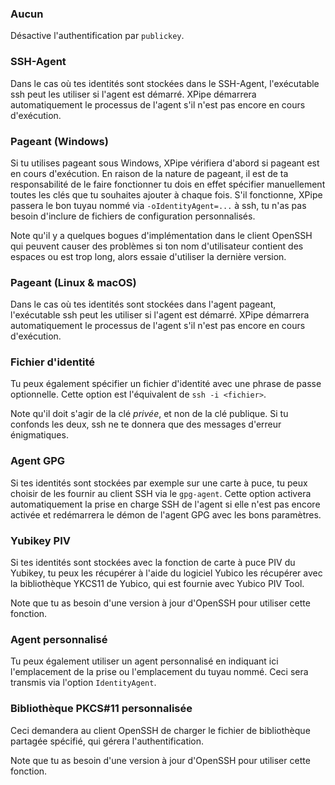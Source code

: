 ### Aucun

Désactive l'authentification par `publickey`.

### SSH-Agent

Dans le cas où tes identités sont stockées dans le SSH-Agent, l'exécutable ssh peut les utiliser si l'agent est démarré.
XPipe démarrera automatiquement le processus de l'agent s'il n'est pas encore en cours d'exécution.

### Pageant (Windows)

Si tu utilises pageant sous Windows, XPipe vérifiera d'abord si pageant est en cours d'exécution.
En raison de la nature de pageant, il est de ta responsabilité de le faire fonctionner
tu dois en effet spécifier manuellement toutes les clés que tu souhaites ajouter à chaque fois.
S'il fonctionne, XPipe passera le bon tuyau nommé via
`-oIdentityAgent=...` à ssh, tu n'as pas besoin d'inclure de fichiers de configuration personnalisés.

Note qu'il y a quelques bogues d'implémentation dans le client OpenSSH qui peuvent causer des problèmes
si ton nom d'utilisateur contient des espaces ou est trop long, alors essaie d'utiliser la dernière version.

### Pageant (Linux & macOS)

Dans le cas où tes identités sont stockées dans l'agent pageant, l'exécutable ssh peut les utiliser si l'agent est démarré.
XPipe démarrera automatiquement le processus de l'agent s'il n'est pas encore en cours d'exécution.

### Fichier d'identité

Tu peux également spécifier un fichier d'identité avec une phrase de passe optionnelle.
Cette option est l'équivalent de `ssh -i <fichier>`.

Note qu'il doit s'agir de la clé *privée*, et non de la clé publique.
Si tu confonds les deux, ssh ne te donnera que des messages d'erreur énigmatiques.

### Agent GPG

Si tes identités sont stockées par exemple sur une carte à puce, tu peux choisir de les fournir au client SSH via le `gpg-agent`.
Cette option activera automatiquement la prise en charge SSH de l'agent si elle n'est pas encore activée et redémarrera le démon de l'agent GPG avec les bons paramètres.

### Yubikey PIV

Si tes identités sont stockées avec la fonction de carte à puce PIV du Yubikey, tu peux les récupérer à l'aide du logiciel Yubico
les récupérer avec la bibliothèque YKCS11 de Yubico, qui est fournie avec Yubico PIV Tool.

Note que tu as besoin d'une version à jour d'OpenSSH pour utiliser cette fonction.

### Agent personnalisé

Tu peux également utiliser un agent personnalisé en indiquant ici l'emplacement de la prise ou l'emplacement du tuyau nommé.
Ceci sera transmis via l'option `IdentityAgent`.

### Bibliothèque PKCS#11 personnalisée

Ceci demandera au client OpenSSH de charger le fichier de bibliothèque partagée spécifié, qui gérera l'authentification.

Note que tu as besoin d'une version à jour d'OpenSSH pour utiliser cette fonction.
